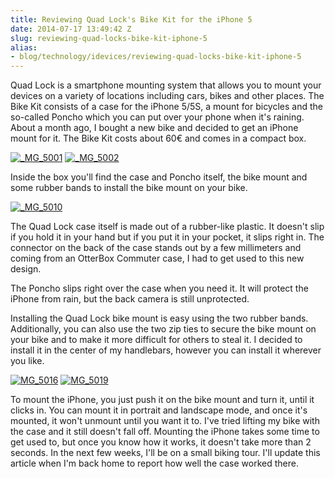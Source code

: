 ```yaml
---
title: Reviewing Quad Lock's Bike Kit for the iPhone 5
date: 2014-07-17 13:49:42 Z
slug: reviewing-quad-locks-bike-kit-iphone-5
alias:
- blog/technology/idevices/reviewing-quad-locks-bike-kit-iphone-5
---
```


Quad Lock is a smartphone mounting system that allows you to mount your devices on a variety of locations including cars, bikes and other places. The Bike Kit consists of a case for the iPhone 5/5S, a mount for bicycles and the so-called Poncho which you can put over your phone when it's raining. About a month ago, I bought a new bike and decided to get an iPhone mount for it. The Bike Kit costs about 60€ and comes in a compact box.

[![_MG_5001](https://leolabs.imgix.net/assets/2014/07/MG_5010.jpg?max-w=700)](/assets/2014/07/MG_5001.jpg)
[![_MG_5002](https://leolabs.imgix.net/assets/2014/07/MG_5010.jpg?max-w=700)](/assets/2014/07/MG_5002.jpg)

Inside the box you'll find the case and Poncho itself, the bike mount and some rubber bands to install the bike mount on your bike.

[![_MG_5010](https://leolabs.imgix.net/assets/2014/07/MG_5010.jpg?max-w=700)](/assets/2014/07/MG_5010.jpg)

The Quad Lock case itself is made out of a rubber-like plastic. It doesn't slip if you hold it in your hand but if you put it in your pocket, it slips right in. The connector on the back of the case stands out by a few millimeters and coming from an OtterBox Commuter case, I had to get used to this new design.


The Poncho slips right over the case when you need it. It will protect the iPhone from rain, but the back camera is still unprotected.

Installing the Quad Lock bike mount is easy using the two rubber bands. Additionally, you can also use the two zip ties to secure the bike mount on your bike and to make it more difficult for others to steal it. I decided to install it in the center of my handlebars, however you can install it wherever you like.

[![MG_5016](https://leolabs.imgix.net/assets/2014/07/MG_5016.jpg?max-w=700)](/assets/2014/07/MG_5016.jpg)
[![MG_5019](https://leolabs.imgix.net/assets/2014/07/MG_5019.jpg?max-w=700)](/assets/2014/07/MG_5019.jpg)

To mount the iPhone, you just push it on the bike mount and turn it, until it clicks in. You can mount it in portrait and landscape mode, and once it's mounted, it won't unmount until you want it to. I've tried lifting my bike with the case and it still doesn't fall off. Mounting the iPhone takes some time to get used to, but once you know how it works, it doesn't take more than 2 seconds. In the next few weeks, I'll be on a small biking tour. I'll update this article when I'm back home to report how well the case worked there.
